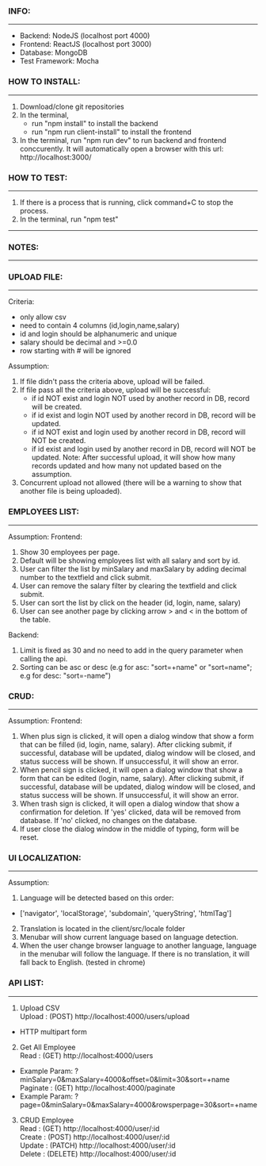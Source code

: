 ### INFO:

----
- Backend: NodeJS (localhost port 4000)
- Frontend: ReactJS (localhost port 3000)
- Database: MongoDB
- Test Framework: Mocha

### HOW TO INSTALL:

----
1. Download/clone git repositories
2. In the terminal, 
   - run "npm install" to install the backend 
   - run "npm run client-install" to install the frontend
3. In the terminal, run "npm run dev" to run backend and frontend conccurently. It will automatically open a browser with this url: http://localhost:3000/

### HOW TO TEST:

----
1. If there is a process that is running, click command+C to stop the process.
2. In the terminal, run "npm test"


----

### NOTES:

----

### UPLOAD FILE:

----
Criteria:
- only allow csv
- need to contain 4 columns (id,login,name,salary)
- id and login should be alphanumeric and unique
- salary should be decimal and >=0.0
- row starting with # will be ignored

Assumption: 
1. If file didn't pass the criteria above, upload will be failed.
2. If file pass all the criteria above, upload will be successful:
   - if id NOT exist and login NOT used by another record in DB, record will be created.
   - if id exist and login NOT used by another record in DB, record will be updated.
   - if id NOT exist and login used by another record in DB, record will NOT be created.
   - if id exist and login used by another record in DB, record will NOT be updated.
   Note: After successful upload, it will show how many records updated and how many not updated based on the assumption.
3. Concurrent upload not allowed (there will be a warning to show that another file is being uploaded).


### EMPLOYEES LIST:

----
Assumption:
Frontend:
1. Show 30 employees per page.
2. Default will be showing employees list with all salary and sort by id.
3. User can filter the list by minSalary and maxSalary by adding decimal number to the textfield and click submit.
4. User can remove the salary filter by clearing the textfield and click submit.
5. User can sort the list by click on the header (id, login, name, salary)
6. User can see another page by clicking arrow > and < in the bottom of the table.

Backend:
1. Limit is fixed as 30 and no need to add in the query parameter when calling the api.
2. Sorting can be asc or desc (e.g for asc: "sort=+name" or "sort=name"; e.g for desc: "sort=-name")


### CRUD:

----
Assumption:
Frontend:
1. When plus sign is clicked, it will open a dialog window that show a form that can be filled (id, login, name, salary). After clicking submit, if successful, database will be updated, dialog window will be closed, and status success will be shown. If unsuccessful, it will show an error.
2. When pencil sign is clicked, it will open a dialog window that show a form that can be edited (login, name, salary). After clicking submit, if successful, database will be updated, dialog window will be closed, and status success will be shown. If unsuccessful, it will show an error.
3. When trash sign is clicked, it will open a dialog window that show a confirmation for deletion. If 'yes' clicked, data will be removed from database. If 'no' clicked, no changes on the database.
4. If user close the dialog window in the middle of typing, form will be reset.


### UI LOCALIZATION:

----
Assumption: 
1. Language will be detected based on this order:
- ['navigator', 'localStorage', 'subdomain', 'queryString', 'htmlTag']
2. Translation is located in the client/src/locale folder
3. Menubar will show current language based on language detection.
4. When the user change browser language to another language, language in the menubar will follow the language. If there is no translation, it will fall back to English. (tested in chrome)


### API LIST:

----
1. Upload CSV  
Upload   : (POST) http://localhost:4000/users/upload  
- HTTP multipart form

2. Get All Employee  
Read     : (GET) http://localhost:4000/users  
- Example Param: ?minSalary=0&maxSalary=4000&offset=0&limit=30&sort=+name  
Paginate : (GET) http://localhost:4000/paginate  
- Example Param: ?page=0&minSalary=0&maxSalary=4000&rowsperpage=30&sort=+name

3. CRUD Employee  
Read     : (GET) http://localhost:4000/user/:id  
Create   : (POST) http://localhost:4000/user/:id  
Update   : (PATCH) http://localhost:4000/user/:id  
Delete   : (DELETE) http://localhost:4000/user/:id  
